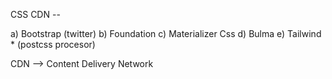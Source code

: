CSS CDN --

a) Bootstrap  (twitter)
b) Foundation
c) Materializer Css
d) Bulma
e) Tailwind * (postcss procesor)

CDN --> Content Delivery Network

